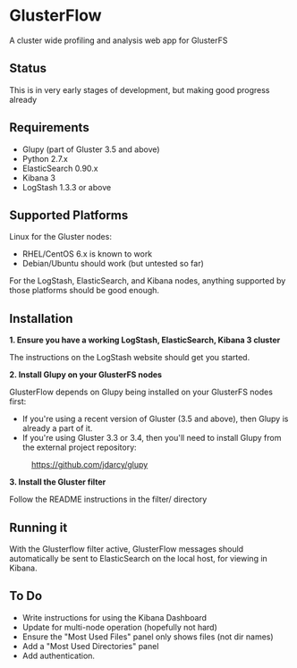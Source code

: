 GlusterFlow
===========

A cluster wide profiling and analysis web app for GlusterFS

Status
------

This is in very early stages of development, but making good progress already

Requirements
------------

* Glupy (part of Gluster 3.5 and above)
* Python 2.7.x
* ElasticSearch 0.90.x
* Kibana 3
* LogStash 1.3.3 or above

Supported Platforms
-------------------

Linux for the Gluster nodes:
* RHEL/CentOS 6.x is known to work
* Debian/Ubuntu should work (but untested so far)

For the LogStash, ElasticSearch, and Kibana nodes, anything
supported by those platforms should be good enough.


Installation
------------

__1. Ensure you have a working LogStash, ElasticSearch, Kibana 3 cluster__

The instructions on the LogStash website should get you started.

__2. Install Glupy on your GlusterFS nodes__

GlusterFlow depends on Glupy being installed on your GlusterFS nodes first:

* If you're using a recent version of Gluster (3.5 and above), then Glupy is
already a part of it.
* If you're using Gluster 3.3 or 3.4, then you'll need to install Glupy from
the external project repository:

&nbsp; &nbsp; &nbsp; &nbsp; &nbsp; https://github.com/jdarcy/glupy

__3. Install the Gluster filter__

Follow the README instructions in the filter/ directory


Running it
----------

With the Glusterflow filter active, GlusterFlow messages should automatically
be sent to ElasticSearch on the local host, for viewing in Kibana.


To Do
-----

* Write instructions for using the Kibana Dashboard
* Update for multi-node operation (hopefully not hard)
* Ensure the "Most Used Files" panel only shows files (not dir names)
* Add a "Most Used Directories" panel
* Add authentication.
